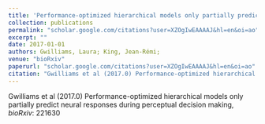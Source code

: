 ```yaml
---
title: 'Performance-optimized hierarchical models only partially predict neural responses during perceptual decision making'
collection: publications
permalink: "scholar.google.com/citations?user=XZOgIwEAAAAJ&hl=en&oi=ao"
excerpt: ""
date: 2017-01-01
authors: Gwilliams, Laura; King, Jean-Rémi; 
venue: "bioRxiv"
paperurl: "scholar.google.com/citations?user=XZOgIwEAAAAJ&hl=en&oi=ao"
citation: "Gwilliams et al (2017.0) Performance-optimized hierarchical models only partially predict neural responses during perceptual decision making, <i>bioRxiv</i>: 221630"
---
```

Gwilliams et al (2017.0) Performance-optimized hierarchical models only partially predict neural responses during perceptual decision making, <i>bioRxiv</i>: 221630
